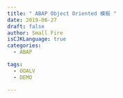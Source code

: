 ```yaml
---
title: " ABAP Object Oriented 模板 "
date: 2019-06-27
draft: false
author: Small Fire
isCJKLanguage: true
categories: 
  - ABAP

tags: 
  - OOALV
  - DEMO

---
```


